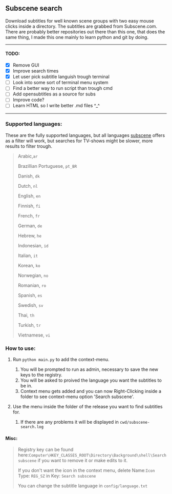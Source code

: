 ## Subscene search

Download subtitles for well known scene groups with two easy mouse clicks inside a directory. The subtitles are grabbed from Subscene.com.
There are probably better repositories out there than this one, that does the same thing, I made this one mainly to learn python and git by doing.

---

#### TODO:

- [x] Remove GUI
- [x] Improve search times
- [x] Let user pick subtitle languish trough terminal
- [ ] Look into some sort of terminal menu system
- [ ] Find a better way to run script than trough cmd
- [ ] Add opensubtitles as a source for subs
- [ ] Improve code?
- [ ] Learn HTML so I write better .md files ^\_^

---

### Supported languages:

These are the fully supported languages, but all languages [subscene](https://u.subscene.com/filter) offers as a filter will work, but searches for TV-shows might be slower, more results to filter trough.

> Arabic,`ar`
>
> Brazillian Portuguese, `pt_BR`
>
> Danish, `dk`
>
> Dutch, `nl`
>
> English, `en`
>
> Finnish, `fi`
>
> French, `fr`
>
> German, `de`
>
> Hebrew, `he`
>
> Indonesian, `id`
>
> Italian, `it`
>
> Korean, `ko`
>
> Norwegian, `no`
>
> Romanian, `ro`
>
> Spanish, `es`
>
> Swedish, `sv`
>
> Thai, `th`
>
> Turkish, `tr`
>
> Vietnamese, `vi`

### How to use:

1. Run `python main.py` to add the context-menu.

   1. You will be prompted to run as admin, necessary to save the new keys to the registry.
   2. You will be asked to proived the language you want the subtitles to be in.
   3. Context menu gets added and you can now Right-Clicking inside a folder to see context-menu option 'Search subscene'.

2. Use the menu inside the folder of the release you want to find subtitles for.
   1. If there are any problems it will be displayed in `cwd/subscene-search.log`

#### Misc:

> Registry key can be found here:`Computer\HKEY_CLASSES_ROOT\Directory\Background\shell\Search subscene` if you want to remove it or make edits to it.
>
> If you don't want the icon in the context menu, delete Name:`Icon` Type: `REG_SZ` in Key: `Search subscene`
>
> You can change the subtitle language in `config/language.txt`

